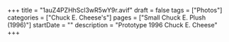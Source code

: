 +++
title = "1auZ4PZHhScl3wR5wY9r.avif"
draft = false
tags = ["Photos"]
categories = ["Chuck E. Cheese's"]
pages = ["Small Chuck E. Plush (1996)"]
startDate = ""
description = "Prototype 1996 Chuck E. Cheese"
+++
